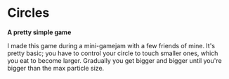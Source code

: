 # Circles
**A pretty simple game**

I made this game during a mini-gamejam with a few friends of mine. It's pretty basic; you have to control your circle to touch smaller ones, which you eat to become larger. Gradually you get bigger and bigger until you're bigger than the max particle size.